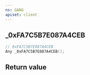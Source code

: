 ```yaml
---
ns: GANG
apiset: client
---
```

## _0xFA7C5B7E087A4CEB

```c
// 0xFA7C5B7E087A4CEB
Any _0xFA7C5B7E087A4CEB();
```



## Return value

